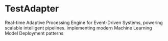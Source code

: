 # TestAdapter
Real-time Adaptive Processing Engine for Event-Driven Systems, powering scalable intelligent pipelines. implementing modern Machine Learning Model Deployment patterns
